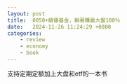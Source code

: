 ```yaml
---
layout: post
title:  0050+績優基金，躺著賺贏大盤100％
date:   2024-11-26 11:24:29 +0800
categories: 
    - review
    - economy
    - book
---
```


支持定期定额加上大盘和etf的一本书